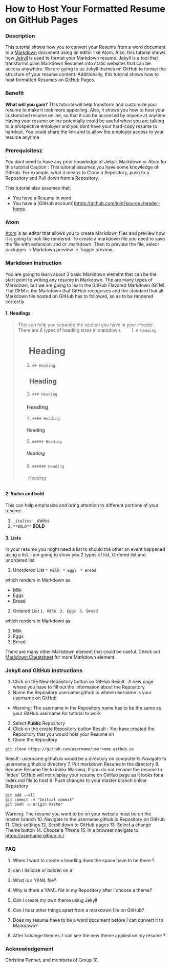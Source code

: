 # How to Host Your Formatted Resume on GitHub Pages


### Description
This tutorial shows how you to convert your Resume from a word document to a [Markdown](https://www.markdownguide.org/) document using an editor like Atom. Also, this tutorial shows how [Jekyll](https://jekyllrb.com/) is used to format your Markdown resume. Jekyll is a tool that transforms plain Markdown Resumes into static websites that can be access anywhere. We are going to us Jekyll themes on GitHub to format the structure of your resume content.  Additionally, this tutorial shows how to host formatted Resumes on [GitHub](https://github.com/) Pages.

### Benefit
**What will you gain?** This tutorial will help transform and customize your resume to make it look more appealing. Also, it shows you how to host your customized resume online, so that it can be accessed by anyone at anytime. Having your resume online potentially could be useful when you are talking to a prospective employer and you dont have your hard-copy resume to handout. You could share the link and to allow the employer access to your resume anytime

### Prerequisitesz
You dont need to have any prior knowledge of Jekyll, Markdown or Atom for this tutorial
Caution : This tutorial assumes you have some knowledge of GitHub. For example, what it means to Clone a Repository, push to a Repository and Pull down from a Repository.

This tutorial also assumes that:
* You have a Resume in word
* You have a [GitHub account](https://github.com/join?source=header-home.
### Atom
[Atom](https://flight-manual.atom.io/getting-started/sections/installing-atom/) is an editor that allows you to create Markdown files and preview how it is going to look like rendered. To create a markdown file you need to save the file with extension .md or .markdown. Then to preview the file, select packages -> Markdown preview -> Toggle preview.
### Markdown instruction

You are going to learn about 3 basic Markdown element that can be the start point to writing any resume in Markdown. The are many types of Markdown, but we are going to learn the GitHub Flavored Markdown (GFM). The GFM is the Markdown that GitHub recognizes and the standard that all Markdown file hosted on GitHub has to followed, so as to be rendered correctly
#### 1. Headings
  > This can help you separate the section you have in your Header. There are 6 types of heading sizes in markdown.
  > &nbsp;&nbsp;&nbsp;&nbsp;&nbsp;&nbsp;&nbsp;1. `# Heading`
  > # &nbsp;&nbsp;&nbsp;&nbsp;&nbsp;Heading
  >&nbsp;&nbsp;&nbsp;&nbsp;&nbsp;&nbsp;&nbsp;2. `## Heading`
  > ## &nbsp;&nbsp;&nbsp;&nbsp;&nbsp;&nbsp; Heading
  >&nbsp;&nbsp;&nbsp;&nbsp;&nbsp;&nbsp;&nbsp;3. `### Heading`
  >### &nbsp;&nbsp;&nbsp;&nbsp;&nbsp;&nbsp;  Heading
  >&nbsp;&nbsp;&nbsp;&nbsp;&nbsp;&nbsp;&nbsp;4. `#### Heading`
  >#### &nbsp;&nbsp;&nbsp;&nbsp;&nbsp;&nbsp;&nbsp; Heading
  >&nbsp;&nbsp;&nbsp;&nbsp;&nbsp;&nbsp;&nbsp;5. `##### Heading`
  >##### &nbsp;&nbsp;&nbsp;&nbsp;&nbsp;&nbsp;&nbsp; Heading
  >&nbsp;&nbsp;&nbsp;&nbsp;&nbsp;&nbsp;&nbsp;6. `###### Heading`
  >###### &nbsp;&nbsp;&nbsp;&nbsp;&nbsp;&nbsp;&nbsp; Heading

#### 2. _Italics_ and bold
  This can help emphasize and bring attention to different portions of your resume.
  1.  `_italics _` _italics_
  2.  `**BOLD**` **BOLD**

#### 3. Lists
 In your resume you might need a list to should the other an event happened using a list. I am going to show you 2 types of list, Ordered list and unordered list
 1. Unordered List
`* Milk `
`* Eggs `
`* Bread`

  which renders in Markdown as
  * Milk
  * Eggs
  * Bread

2. Ordered List
`1. Milk `
`2. Eggs `
`3. Bread`

which renders in Markdown as
  1. Milk
  2. Eggs
  3. Bread

There are many other Markdown element that could be useful. Check out [Markdown Cheatsheet](https://github.com/adam-p/markdown-here/wiki/Markdown-Cheatsheet) for more Markdown element.


### Jekyll and GitHub instructions
1. Click on the New Repository button on GitHub
Result : A new page where you have to fill out the information about the Repository
2. Name the Repository username.github.io where username is your username on GitHub
 * Warning: The username in the Repository name has to be the same as your GitHub username for tutorial to work
3. Select **Public** Repository
4. Click on the create Repository button
 Result : You have created the Repository that you would host your Resume on
5. Clone the Repository
 ~~~
 git clone https://github.com/username/username.github.io
 ~~~
 Result : username.github.io would be a directory on computer
6. Navigate to username.github.io directory
7. Put markdown Resume in the directory
8. Rename Resume file to index
Warning: If you do not rename the resume to 'index' GitHub will not display your resume on GitHub page as it looks for a index.md file to host
9. Push changes to your master branch online Repository
~~~
git add --all
git commit -m "Initial commit"
git push -u origin master
~~~
Warning: The resume you want to be on your website must be on the master branch
10. Navigate to the username.github.io Repository on GitHub
11. Click settings
12. Scroll down to GitHub pages
13. Select a change Theme button
14. Choose a Theme
15. In a browser navigate to https://username.github.io./

### FAQ

1. When I want to create a heading does the space have to be there ?

2. can I  italicize  or bolden on a

3. What is a YAML file?

4. Why is there a YAML file in my Repository after I choose a theme?

5. Can I create my own theme using Jekyll

6. Can I host other things apart from a markdown file on GitHub?

7. Does my resume have to be a word document before I can convert it to Markdown?

8. After I change themes, I can see the new theme applied on my resume ?

### Acknowledgement
Christina Penner, and members of Group 10.
